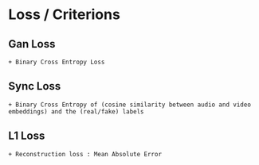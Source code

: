 # Loss / Criterions

## Gan Loss

    + Binary Cross Entropy Loss

## Sync Loss

    + Binary Cross Entropy of (cosine similarity between audio and video embeddings) and the (real/fake) labels
    
## L1 Loss

    + Reconstruction loss : Mean Absolute Error

